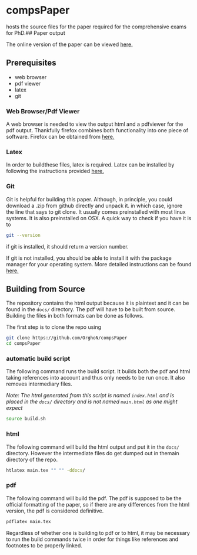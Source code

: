 # compsPaper
hosts the source files for the paper required for the comprehensive exams for PhD.## Paper output

The online version of the paper can be viewed [here.](https://orghon.github.io/compsPaper/)

## Prerequisites

- web browser
- pdf viewer
- latex
- git

### Web Browser/Pdf Viewer

A web browser is needed to view the output html and a pdfviewer for the pdf output.
Thankfully firefox combines both functionality into one piece of software.
Firefox can be obtained from [here.](https://www.mozilla.org/en-US/firefox/all/#product-desktop-release)

### Latex

In order to buildthese files, latex is required.
Latex can be installed by following the instructions provided [here.](https://www.latex-project.org/get/)

### Git

Git is helpful for building this paper.
Although, in principle, you could download a .zip from github directly and unpack it. in which case, ignore the line that says to git clone.
It usually comes preinstalled with most linux systems.
It is also preinstalled on OSX.
A quick way to check if you have it is to
```bash
git --version
```

if git is installed, it should return a version number.

If git is not installed, you should be able to install it with the package manager for your operating system.
More detailed instructions can be found [here.](https://git-scm.com/book/en/v2/Getting-Started-Installing-Git)

## Building from Source

The repository contains the html output because it is plaintext and it can be found in the `docs/` directory.
The pdf will have to be built from source. Building the files in both formats can be done as follows.

The first step is to clone the repo using

```bash
git clone https://github.com/OrghoN/compsPaper
cd compsPaper
```

### automatic build script

The following command runs the build script. It builds both the pdf and html taking references into account and thus only needs to be run once.
It also removes intermediary files.

*Note: The html generated from this script is named `index.html` and is placed in the `docs/`  directory and is not named `main.html` as one might expect*

```bash
source build.sh
```

### html

The following command will build the html output and put it in the `docs/` directory. However the intermediate files do get dumped out in themain directory of the repo.

```bash
htlatex main.tex "" "" -ddocs/
```

### pdf

The following command will build the pdf. 
The pdf is supposed to be the official formatting of the paper, so if there are any differences from the html version, the pdf is considered definitive.

```bash
pdflatex main.tex
```

Regardless of whether one is building to pdf or to html, it may be necessary to run the build commands twice in order for things like references and footnotes to be properly linked.